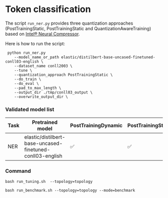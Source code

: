 # Token classification

The script `run_ner.py` provides three quantization approaches (PostTrainingStatic, PostTrainingStatic and QuantizationAwareTraining) based on [Intel® Neural Compressor](https://github.com/intel/neural-compressor).

Here is how to run the script:
 
```
 python run_ner.py     
    --model_name_or_path elastic/distilbert-base-uncased-finetuned-conll03-english \     
    --dataset_name conll2003 \     
    --tune \     
    --quantization_approach PostTrainingStatic \    
    --do_train \     
    --do_eval \     
    --pad_to_max_length \    
    --output_dir ./tmp/conll03_output \ 
    --overwrite_output_dir \
```

### Validated model list

|Task|Pretrained model|PostTrainingDynamic | PostTrainingStatic | QuantizationAwareTraining
|---|------------------------------------|---|---|---
|NER|elastic/distilbert-base-uncased-finetuned-conll03-english| ✅| ✅| N/A



### Command

```
bash run_tuning.sh  --topology=topology
```

```
bash run_benchmark.sh --topology=topology --mode=benchmark
```